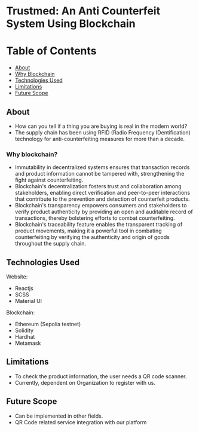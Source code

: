 # Trustmed: An Anti Counterfeit System Using Blockchain

# Table of Contents
+ [About](#description)
+ [Why Blockchain](#why_blockchain)
+ [Technologies Used](#built_with)
+ [Limitations](#limitations)
+ [Future Scope](#future_scope)

## About <a name="description"></a>
+ How can you tell if a thing you are buying is real in the modern world?
+ The supply chain has been using RFID (Radio Frequency IDentification) technology for anti-counterfeiting measures for more than a decade.

### Why blockchain? <a name="why_blockchain"></a>
+ Immutability in decentralized systems ensures that transaction records and product information cannot be tampered with, strengthening the fight against counterfeiting.
+ Blockchain's decentralization fosters trust and collaboration among stakeholders, enabling direct verification and peer-to-peer interactions that contribute to the prevention and detection of counterfeit products.
+ Blockchain's transparency empowers consumers and stakeholders to verify product authenticity by providing an open and auditable record of transactions, thereby bolstering efforts to combat counterfeiting.
+ Blockchain's traceability feature enables the transparent tracking of product movements, making it a powerful tool in combating counterfeiting by verifying the authenticity and origin of goods throughout the supply chain.

## Technologies Used <a name="built_with"></a>
Website:
+ Reactjs
+ SCSS 
+ Material UI

Blockchain:
+ Ethereum (Sepolia testnet)
+ Solidity
+ Hardhat
+ Metamask

## Limitations <a name="limitations"></a>
+ To check the product information, the user needs a QR code scanner.
+ Currently, dependent on Organization to register with us.

## Future Scope <a name="future_scope"></a>
+ Can be implemented in other fields.
+ QR Code related service integration with our platform
